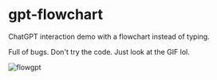# gpt-flowchart
ChatGPT interaction demo with a flowchart instead of typing. 

Full of bugs. Don't try the code. Just look at the GIF lol.

![flowgpt](https://github.com/auxdesigner/gpt-flowchart/assets/1220314/0b29d45a-424d-4f57-9425-c66935cce213)
